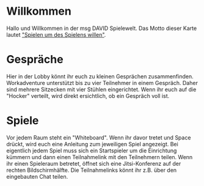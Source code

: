 # Willkommen

Hallo und Willkommen in der msg DAVID Spielewelt.
Das Motto dieser Karte lautet ["Spielen um des Spielens willen"](https://www.wissenschaft.de/gesellschaft-psychologie/warum-die-menschen-spielen/).

# Gespräche

Hier in der Lobby könnt ihr euch zu kleinen Gesprächen zusammenfinden. Workadventure unterstützt bis zu vier Teilnehmer in einem Gespräch. Daher sind mehrere Sitzecken mit vier Stühlen eingerichtet. Wenn ihr euch auf die "Hocker" verteilt, wird direkt ersichtlich, ob ein Gespräch voll ist.

# Spiele

Vor jedem Raum steht ein "Whiteboard". Wenn ihr davor tretet und Space drückt, wird euch eine Anleitung zum jeweiligen Spiel angezeigt.
Bei eigentlich jedem Spiel muss sich ein Startspieler um die Einrichtung kümmern und dann einen Teilnahmelink mit den Teilnehmern teilen.
Wenn ihr einen Spieleraum betretet, öffnet sich eine Jitsi-Konferenz auf der rechten Bildschirmhälfte.
Die Teilnahmelinks könnt ihr z.B. über den eingebauten Chat teilen.
